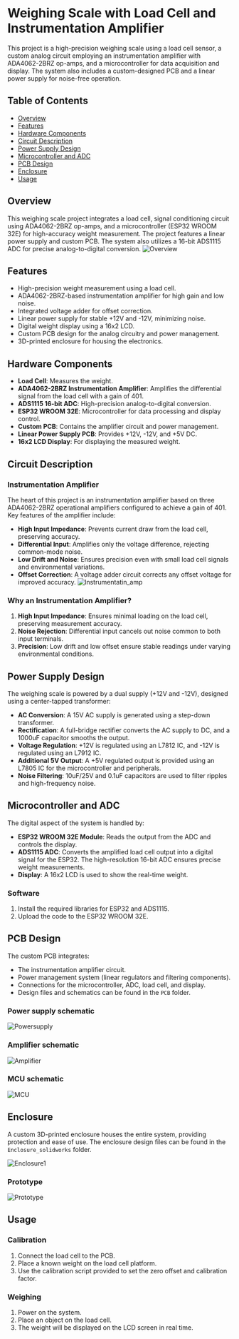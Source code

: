 # Weighing Scale with Load Cell and Instrumentation Amplifier

This project is a high-precision weighing scale using a load cell sensor, a custom analog circuit employing an instrumentation amplifier with ADA4062-2BRZ op-amps, and a microcontroller for data acquisition and display. The system also includes a custom-designed PCB and a linear power supply for noise-free operation.

## Table of Contents

- [Overview](#overview)
- [Features](#features)
- [Hardware Components](#hardware-components)
- [Circuit Description](#circuit-description)
- [Power Supply Design](#power-supply-design)
- [Microcontroller and ADC](#microcontroller-and-adc)
- [PCB Design](#pcb-design)
- [Enclosure](#enclosure)
- [Usage](#usage)

## Overview

This weighing scale project integrates a load cell, signal conditioning circuit using ADA4062-2BRZ op-amps, and a microcontroller (ESP32 WROOM 32E) for high-accuracy weight measurement. The project features a linear power supply and custom PCB. The system also utilizes a 16-bit ADS1115 ADC for precise analog-to-digital conversion.
![Overview](https://github.com/user-attachments/assets/d698b48f-1f75-4c4d-b3cb-948ee52c0d75)

## Features

- High-precision weight measurement using a load cell.
- ADA4062-2BRZ-based instrumentation amplifier for high gain and low noise.
- Integrated voltage adder for offset correction.
- Linear power supply for stable +12V and -12V, minimizing noise.
- Digital weight display using a 16x2 LCD.
- Custom PCB design for the analog circuitry and power management.
- 3D-printed enclosure for housing the electronics.

## Hardware Components

- **Load Cell**: Measures the weight.
- **ADA4062-2BRZ Instrumentation Amplifier**: Amplifies the differential signal from the load cell with a gain of 401.
- **ADS1115 16-bit ADC**: High-precision analog-to-digital conversion.
- **ESP32 WROOM 32E**: Microcontroller for data processing and display control.
- **Custom PCB**: Contains the amplifier circuit and power management.
- **Linear Power Supply PCB**: Provides +12V, -12V, and +5V DC.
- **16x2 LCD Display**: For displaying the measured weight.

## Circuit Description

### Instrumentation Amplifier

The heart of this project is an instrumentation amplifier based on three ADA4062-2BRZ operational amplifiers configured to achieve a gain of 401. Key features of the amplifier include:
- **High Input Impedance**: Prevents current draw from the load cell, preserving accuracy.
- **Differential Input**: Amplifies only the voltage difference, rejecting common-mode noise.
- **Low Drift and Noise**: Ensures precision even with small load cell signals and environmental variations.
- **Offset Correction**: A voltage adder circuit corrects any offset voltage for improved accuracy.
![Instrumentatin_amp](https://github.com/user-attachments/assets/9eac9449-94fa-45c8-ad5c-d5521a85c1b7)

### Why an Instrumentation Amplifier?

1. **High Input Impedance**: Ensures minimal loading on the load cell, preserving measurement accuracy.
2. **Noise Rejection**: Differential input cancels out noise common to both input terminals.
3. **Precision**: Low drift and low offset ensure stable readings under varying environmental conditions.

## Power Supply Design

The weighing scale is powered by a dual supply (+12V and -12V), designed using a center-tapped transformer:
- **AC Conversion**: A 15V AC supply is generated using a step-down transformer.
- **Rectification**: A full-bridge rectifier converts the AC supply to DC, and a 1000uF capacitor smooths the output.
- **Voltage Regulation**: +12V is regulated using an L7812 IC, and -12V is regulated using an L7912 IC.
- **Additional 5V Output**: A +5V regulated output is provided using an L7805 IC for the microcontroller and peripherals.
- **Noise Filtering**: 10uF/25V and 0.1uF capacitors are used to filter ripples and high-frequency noise.

## Microcontroller and ADC

The digital aspect of the system is handled by:
- **ESP32 WROOM 32E Module**: Reads the output from the ADC and controls the display.
- **ADS1115 ADC**: Converts the amplified load cell output into a digital signal for the ESP32. The high-resolution 16-bit ADC ensures precise weight measurements.
- **Display**: A 16x2 LCD is used to show the real-time weight.

### Software

1. Install the required libraries for ESP32 and ADS1115.
2. Upload the code to the ESP32 WROOM 32E.

## PCB Design

The custom PCB integrates:
- The instrumentation amplifier circuit.
- Power management system (linear regulators and filtering components).
- Connections for the microcontroller, ADC, load cell, and display.
- Design files and schematics can be found in the `PCB` folder.

### Power supply schematic
![Powersupply](https://github.com/user-attachments/assets/b88f1e6c-8fe4-4010-84fc-17b506153d99)

### Amplifier schematic
![Amplifier](https://github.com/user-attachments/assets/41c8d8d0-486a-4b6f-8ce2-c2d31a5eb8cf)

### MCU schematic
![MCU](https://github.com/user-attachments/assets/55a7ada3-b12c-425a-a6f7-0a18aae2b186)

## Enclosure

A custom 3D-printed enclosure houses the entire system, providing protection and ease of use. The enclosure design files can be found in the `Enclosure_solidworks` folder.

![Enclosure1](https://github.com/user-attachments/assets/39b95471-ac18-46af-a85f-018c489dc6d8)

### Prototype
![Prototype](https://github.com/user-attachments/assets/207119bc-76a1-4a57-96be-38e1c85803c5)


## Usage

### Calibration

1. Connect the load cell to the PCB.
2. Place a known weight on the load cell platform.
3. Use the calibration script provided to set the zero offset and calibration factor.

### Weighing

1. Power on the system.
2. Place an object on the load cell.
3. The weight will be displayed on the LCD screen in real time.


